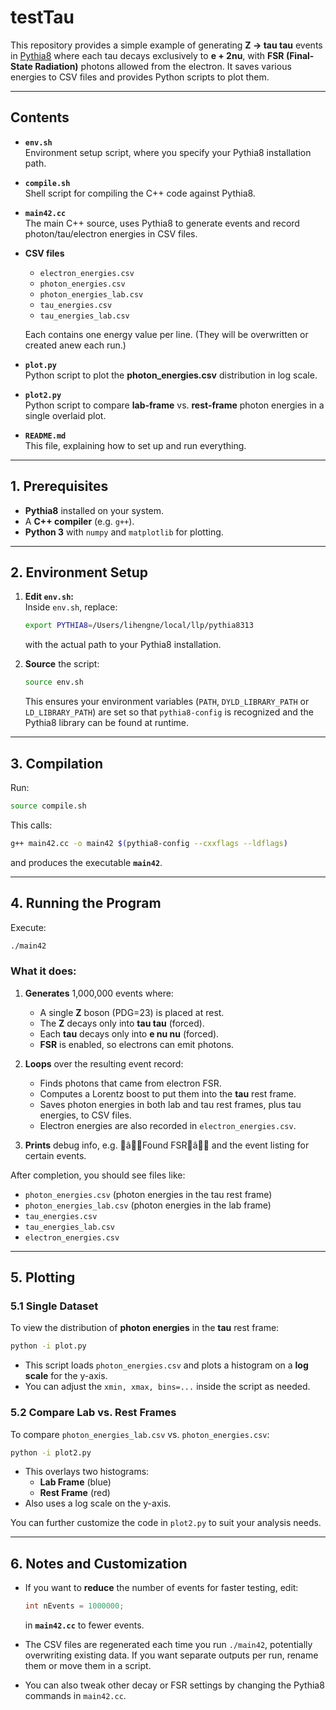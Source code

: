 # testTau

This repository provides a simple example of generating **Z -> tau tau** events in [Pythia8](https://pythia.org/) where each tau decays exclusively to **e + 2nu**, with **FSR (Final-State Radiation)** photons allowed from the electron. It saves various energies to CSV files and provides Python scripts to plot them.

---

## Contents

- **`env.sh`**  
  Environment setup script, where you specify your Pythia8 installation path.

- **`compile.sh`**  
  Shell script for compiling the C++ code against Pythia8.

- **`main42.cc`**  
  The main C++ source, uses Pythia8 to generate events and record photon/tau/electron energies in CSV files.

- **CSV files**  
  - `electron_energies.csv`
  - `photon_energies.csv`
  - `photon_energies_lab.csv`
  - `tau_energies.csv`
  - `tau_energies_lab.csv`
  
  Each contains one energy value per line. (They will be overwritten or created anew each run.)

- **`plot.py`**  
  Python script to plot the **photon_energies.csv** distribution in log scale.

- **`plot2.py`**  
  Python script to compare **lab-frame** vs. **rest-frame** photon energies in a single overlaid plot.

- **`README.md`**  
  This file, explaining how to set up and run everything.

---

## 1. Prerequisites

- **Pythia8** installed on your system.  
- A **C++ compiler** (e.g. `g++`).  
- **Python 3** with `numpy` and `matplotlib` for plotting.

---

## 2. Environment Setup

1. **Edit `env.sh`:**  
   Inside `env.sh`, replace:
   ```bash
   export PYTHIA8=/Users/lihengne/local/llp/pythia8313
   ```
   with the actual path to your Pythia8 installation.

2. **Source** the script:
   ```bash
   source env.sh
   ```
   This ensures your environment variables (`PATH`, `DYLD_LIBRARY_PATH` or `LD_LIBRARY_PATH`) are set so that `pythia8-config` is recognized and the Pythia8 library can be found at runtime.

---

## 3. Compilation

Run:
```bash
source compile.sh
```
This calls:
```bash
g++ main42.cc -o main42 $(pythia8-config --cxxflags --ldflags)
```
and produces the executable **`main42`**.

---

## 4. Running the Program

Execute:
```bash
./main42
```
### What it does:

1. **Generates** 1,000,000 events where:
   - A single **Z** boson (PDG=23) is placed at rest.
   - The **Z** decays only into **tau tau** (forced).
   - Each **tau** decays only into **e nu nu** (forced).
   - **FSR** is enabled, so electrons can emit photons.

2. **Loops** over the resulting event record:
   - Finds photons that came from electron FSR.
   - Computes a Lorentz boost to put them into the **tau** rest frame.
   - Saves photon energies in both lab and tau rest frames, plus tau energies, to CSV files.
   - Electron energies are also recorded in `electron_energies.csv`.

3. **Prints** debug info, e.g. âFound FSRâ and the event listing for certain events.

After completion, you should see files like:
- `photon_energies.csv` (photon energies in the tau rest frame)
- `photon_energies_lab.csv` (photon energies in the lab frame)
- `tau_energies.csv`
- `tau_energies_lab.csv`
- `electron_energies.csv`

---

## 5. Plotting

### 5.1 Single Dataset

To view the distribution of **photon energies** in the **tau** rest frame:
```bash
python -i plot.py
```
- This script loads `photon_energies.csv` and plots a histogram on a **log scale** for the y-axis.  
- You can adjust the `xmin, xmax, bins=...` inside the script as needed.

### 5.2 Compare Lab vs. Rest Frames

To compare `photon_energies_lab.csv` vs. `photon_energies.csv`:
```bash
python -i plot2.py
```
- This overlays two histograms:
  - **Lab Frame** (blue)  
  - **Rest Frame** (red)  
- Also uses a log scale on the y-axis.

You can further customize the code in `plot2.py` to suit your analysis needs.

---

## 6. Notes and Customization

- If you want to **reduce** the number of events for faster testing, edit:
  ```cpp
  int nEvents = 1000000;
  ```
  in **`main42.cc`** to fewer events.

- The CSV files are regenerated each time you run `./main42`, potentially overwriting existing data. If you want separate outputs per run, rename them or move them in a script.

- You can also tweak other decay or FSR settings by changing the Pythia8 commands in `main42.cc`.

